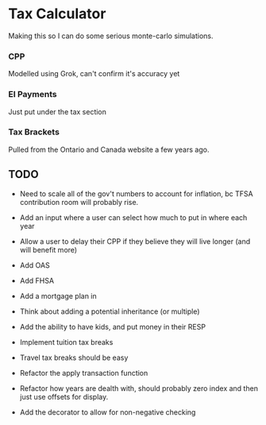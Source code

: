 # Tax Calculator
Making this so I can do some serious monte-carlo simulations.

### CPP
Modelled using Grok, can't confirm it's accuracy yet

### EI Payments
Just put under the tax section

### Tax Brackets
Pulled from the Ontario and Canada website a few years ago.

## TODO
- Need to scale all of the gov't numbers to account for inflation, bc TFSA contribution room will probably rise.
- Add an input where a user can select how much to put in where each year
- Allow a user to delay their CPP if they believe they will live longer (and will benefit more)
- Add OAS
- Add FHSA
- Add a mortgage plan in
- Think about adding a potential inheritance (or multiple)
- Add the ability to have kids, and put money in their RESP
- Implement tuition tax breaks
- Travel tax breaks should be easy

- Refactor the apply transaction function
- Refactor how years are dealth with, should probably zero index and then just use offsets for display.
- Add the decorator to allow for non-negative checking